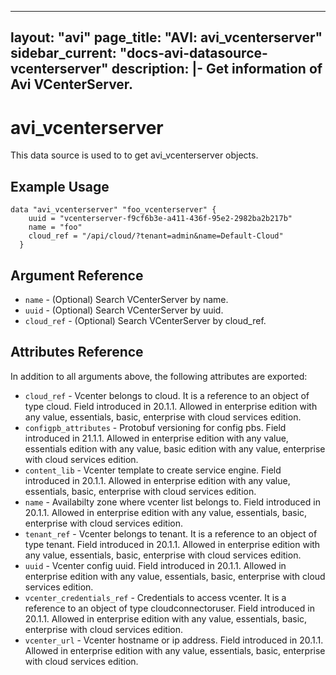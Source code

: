 <!--
    Copyright 2021 VMware, Inc.
    SPDX-License-Identifier: Mozilla Public License 2.0
-->
---
layout: "avi"
page_title: "AVI: avi_vcenterserver"
sidebar_current: "docs-avi-datasource-vcenterserver"
description: |-
  Get information of Avi VCenterServer.
---

# avi_vcenterserver

This data source is used to to get avi_vcenterserver objects.

## Example Usage

```hcl
data "avi_vcenterserver" "foo_vcenterserver" {
    uuid = "vcenterserver-f9cf6b3e-a411-436f-95e2-2982ba2b217b"
    name = "foo"
    cloud_ref = "/api/cloud/?tenant=admin&name=Default-Cloud"
  }
```

## Argument Reference

* `name` - (Optional) Search VCenterServer by name.
* `uuid` - (Optional) Search VCenterServer by uuid.
* `cloud_ref` - (Optional) Search VCenterServer by cloud_ref.
  
## Attributes Reference

In addition to all arguments above, the following attributes are exported:

* `cloud_ref` - Vcenter belongs to cloud. It is a reference to an object of type cloud. Field introduced in 20.1.1. Allowed in enterprise edition with any value, essentials, basic, enterprise with cloud services edition.
* `configpb_attributes` - Protobuf versioning for config pbs. Field introduced in 21.1.1. Allowed in enterprise edition with any value, essentials edition with any value, basic edition with any value, enterprise with cloud services edition.
* `content_lib` - Vcenter template to create service engine. Field introduced in 20.1.1. Allowed in enterprise edition with any value, essentials, basic, enterprise with cloud services edition.
* `name` - Availabilty zone where vcenter list belongs to. Field introduced in 20.1.1. Allowed in enterprise edition with any value, essentials, basic, enterprise with cloud services edition.
* `tenant_ref` - Vcenter belongs to tenant. It is a reference to an object of type tenant. Field introduced in 20.1.1. Allowed in enterprise edition with any value, essentials, basic, enterprise with cloud services edition.
* `uuid` - Vcenter config uuid. Field introduced in 20.1.1. Allowed in enterprise edition with any value, essentials, basic, enterprise with cloud services edition.
* `vcenter_credentials_ref` - Credentials to access vcenter. It is a reference to an object of type cloudconnectoruser. Field introduced in 20.1.1. Allowed in enterprise edition with any value, essentials, basic, enterprise with cloud services edition.
* `vcenter_url` - Vcenter hostname or ip address. Field introduced in 20.1.1. Allowed in enterprise edition with any value, essentials, basic, enterprise with cloud services edition.

